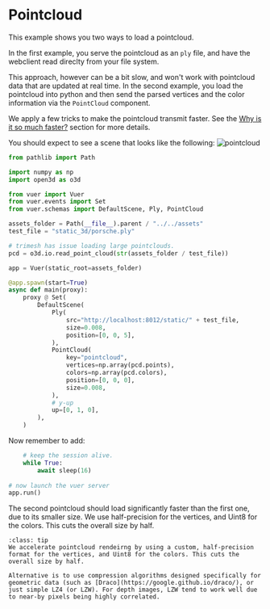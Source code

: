 
# Pointcloud

This example shows you two ways to load a pointcloud.

In the first example, you serve the pointcloud as an `ply` file, and have the webclient read direclty from your file system.

This approach, however can be a bit slow, and won't work with pointcloud data that are updated at real time. In the second example, you load the pointcloud into python and then send the parsed vertices and the color information via the `PointCloud` component. 

We apply a few tricks to make the pointcloud transmit faster. See the [Why is it so much faster?](#why-is-it-so-much-faster) section for more details.

You should expect to see a scene that looks like the following:
![pointcloud](figures/pointcloud.png)

```python
from pathlib import Path

import numpy as np
import open3d as o3d

from vuer import Vuer
from vuer.events import Set
from vuer.schemas import DefaultScene, Ply, PointCloud

assets_folder = Path(__file__).parent / "../../assets"
test_file = "static_3d/porsche.ply"

# trimesh has issue loading large pointclouds.
pcd = o3d.io.read_point_cloud(str(assets_folder / test_file))

app = Vuer(static_root=assets_folder)

@app.spawn(start=True)
async def main(proxy):
    proxy @ Set(
        DefaultScene(
            Ply(
                src="http://localhost:8012/static/" + test_file,
                size=0.008,
                position=[0, 0, 5],
            ),
            PointCloud(
                key="pointcloud",
                vertices=np.array(pcd.points),
                colors=np.array(pcd.colors),
                position=[0, 0, 0],
                size=0.008,
            ),
            # y-up
            up=[0, 1, 0],
        ),
    )
```


Now remember to add: 

```python
    # keep the session alive.
    while True:
        await sleep(16)
        
# now launch the vuer server
app.run()
```


The second pointcloud should load significantly 
faster than the first one, due to its smaller size.
We use half-precision for the vertices, and Uint8
for the colors. This cuts the overall size by half.

```{admonition} Why is it so much faster?
:class: tip
We accelerate pointcloud rendeirng by using a custom, half-precision format for the vertices, and Uint8 for the colors. This cuts the overall size by half.

Alternative is to use compression algorithms designed specifically for geometric data (such as [Draco](https://google.github.io/draco/), or just simple LZ4 (or LZW). For depth images, LZW tend to work well due to near-by pixels being highly correlated.
```
